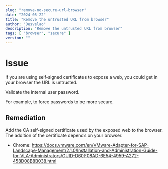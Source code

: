 ```yaml
---
slug: "remove-no-secure-url-browser"
date: "2024-05-22"
title: "Remove the untrusted URL from browser"
author: "Desvelao"
description: "Remove the untrusted URL from browser"
tags: [ "browser", "secure" ]
version: ""
---
```


# Issue

If you are using self-signed certificates to expose a web, you could get in your browser the URL is untrusted.

Validate the internal user password.

For example, to force passwords to be more secure.

## Remediation

Add the CA self-signed certificate used by the exposed web to the browser. The addition of the certificate depends on your browser.

- Chrome: https://docs.vmware.com/en/VMware-Adapter-for-SAP-Landscape-Management/2.1.0/Installation-and-Administration-Guide-for-VLA-Administrators/GUID-D60F08AD-6E54-4959-A272-458D08B8B038.html